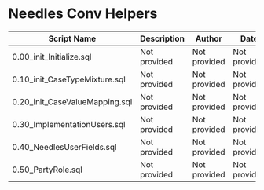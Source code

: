 # Needles Conv Helpers

| Script Name | Description | Author | Date |
|-------------|-------------|--------|------|
| 0.00_init_Initialize.sql | Not provided | Not provided | Not provided |
| 0.10_init_CaseTypeMixture.sql | Not provided | Not provided | Not provided |
| 0.20_init_CaseValueMapping.sql | Not provided | Not provided | Not provided |
| 0.30_ImplementationUsers.sql | Not provided | Not provided | Not provided |
| 0.40_NeedlesUserFields.sql | Not provided | Not provided | Not provided |
| 0.50_PartyRole.sql | Not provided | Not provided | Not provided |
